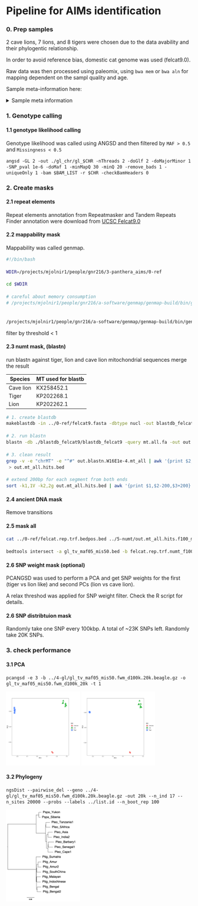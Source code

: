 # Pipeline for AIMs identification

### 0. Prep samples
2 cave lions, 7 lions, and 8 tigers were chosen due to the data avability and their phylogentic relationship.

In order to avoid reference bias, domestic cat genome was used (felcat9.0).

Raw data was then processed using paleomix, using `bwa mem` or `bwa aln` for mapping dependent on the sampl quality and age.

Sample meta-information here:
<details>
  <summary>Sample meta information</summary>
  [Sample meta-information](https://docs.google.com/spreadsheets/d/1CMswMdxAq-nw5aDnAL6u-kl7WNeRNOxeQDbLMn4y-pE/edit?usp=sharing)  
</details>

### 1. Genotype calling
#### 1.1 genotype likelihood calling

Genotype likelihood was called using ANGSD and then filtered by `MAF > 0.5` and `Missingness < 0.5`

```
angsd -GL 2 -out ./gl_chr/gl_$CHR -nThreads 2 -doGlf 2 -doMajorMinor 1 -SNP_pval 1e-6 -doMaf 1 -minMapQ 30 -minQ 20 -remove_bads 1 -uniqueOnly 1 -bam $BAM_LIST -r $CHR -checkBamHeaders 0
```

### 2. Create masks
#### 2.1 repeat elements 

Repeat elements annotation from Repeatmasker and Tandem Repeats Finder annotation were download from [UCSC Felcat9.0](http://hgdownload.soe.ucsc.edu/goldenPath/felCat9/bigZips/)


#### 2.2 mappability mask 
Mappability was called genmap.

``` bash
#!/bin/bash

WDIR=/projects/mjolnir1/people/gnr216/3-panthera_aims/0-ref

cd $WDIR

# careful about memory consumption
# /projects/mjolnir1/people/gnr216/a-software/genmap/genmap-build/bin/genmap index -F ./felcat9.fasta -I ./genmap_index


/projects/mjolnir1/people/gnr216/a-software/genmap/genmap-build/bin/genmap map -K 100 -E 2 -I ./genmap_index -O ./genmap_out -t -w -bg -T 20
```

filter by threshold < 1



#### 2.3 numt mask, (blastn)
run blastn against tiger, lion and cave lion mitochondrial sequences
merge the result


|Species|MT used for blastb|
|---|---|
|Cave lion|KX258452.1|
|Tiger|KP202268.1|
|Lion|KP202262.1|



``` bash
# 1. create blastdb
makeblastdb -in ../0-ref/felcat9.fasta -dbtype nucl -out blastdb_felcat9

# 2. run blastn
blastn -db ./blastdb_felcat9/blastdb_felcat9 -query mt.all.fa -out out.blastn.W16E1e-4.mt_all -word_size 16 -evalue 0.0001 -outfmt 7

# 3. clean result
grep -v -e "chrMT" -e "^#" out.blastn.W16E1e-4.mt_all | awk '{print $2,$9,$10}' | awk '$2>$3 {print $1,$3,$2;next}{print $0}' OFS='\t'
 > out.mt_all.hits.bed

# extend 200bp for each segment from both ends
sort -k1,1V -k2,2g out.mt_all.hits.bed | awk '{print $1,$2-200,$3+200}' OFS='\t' | bedtools merge > out.mt_all.hits.f100_merge.bed

```


#### 2.4 ancient DNA mask
Remove transitions


#### 2.5 mask all

``` bash
cat ../0-ref/felcat.rep.trf.bedpos.bed ../5-numt/out.mt_all.hits.f100_merge.bed | sort -k1,1V -k2,2g | bedtools merge > felcat.rep.trf.numt_f100.bedpos.bed

bedtools intersect -a gl_tv_maf05_mis50.bed -b felcat.rep.trf.numt_f100.bedpos.bed -v > gl_tv_maf05_mis50.rep.trf.numt_f100.bed
```

#### 2.6 SNP weight mask (optional)

PCANGSD was used to perform a PCA and get SNP weights for the first (tiger vs lion like) and second PCs (lion vs cave lion).

A relax threshod was applied for SNP weight filter. Check the R script for details.


#### 2.6 SNP distribtuion mask
Randomly take one SNP every 100kbp.  A total of ~23K SNPs left. Randomly take 20K SNPs.
 

### 3. check performance
#### 3.1 PCA

```
pcangsd -e 3 -b ../4-gl/gl_tv_maf05_mis50.fwm_d100k.20k.beagle.gz -o gl_tv_maf05_mis50.fwm_d100k_20k -t 1
```

<img src="pca_gl_raw_8x8.png" alt="pca using all SNPs" width="200"/>

<img src="pca_gl_20K_8x8.png" alt="pca by 20K" width="200"/>


#### 3.2 Phylogeny

```
ngsDist --pairwise_del --geno ../4-gl/gl_tv_maf05_mis50.fwm_d100k.20k.beagle.gz -out 20k --n_ind 17 --n_sites 20000 --probs --labels ../list.id --n_boot_rep 100
```

<img src="phy.20K.bs100.tre.png" alt="NJ phylogeny" width="200"/>


